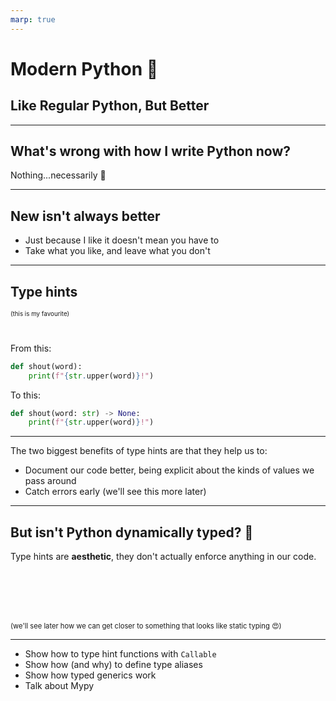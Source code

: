 ```yaml
---
marp: true
---
```


# **Modern Python** 🐍

## Like Regular Python, But Better

---
## **What's wrong with how I write Python now?**

Nothing...necessarily 👀

---

## **New isn't always better**

* Just because I like it doesn't mean you have to
* Take what you like, and leave what you don't

___

## **Type hints**

<p style="font-size: 0.7em">(this is my favourite)</p>
</br>

From this:

```python
def shout(word):
    print(f"{str.upper(word)}!")
```

To this:

```python
def shout(word: str) -> None:
    print(f"{str.upper(word)}!")
```

---

The two biggest benefits of type hints are that they help us to:

* Document our code better, being explicit about the kinds of values we pass around
* Catch errors early (we'll see this more later)

---

## **But isn't Python dynamically typed?** 🤔

Type hints are **aesthetic**, they don't actually enforce anything in our code.

</br></br></br></br>
<p style="font-size: 0.8em">(we'll see later how we can get closer to something that looks like static typing 😍)</p>

---

* Show how to type hint functions with `Callable`
* Show how (and why) to define type aliases
* Show how typed generics work
* Talk about Mypy
